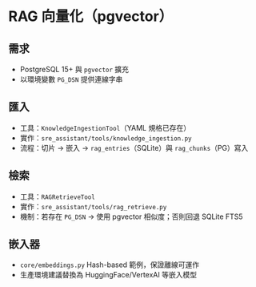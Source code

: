 
# RAG 向量化（pgvector）

## 需求
- PostgreSQL 15+ 與 `pgvector` 擴充
- 以環境變數 `PG_DSN` 提供連線字串

## 匯入
- 工具：`KnowledgeIngestionTool`（YAML 規格已存在）
- 實作：`sre_assistant/tools/knowledge_ingestion.py`
- 流程：切片 → 嵌入 → `rag_entries`（SQLite）與 `rag_chunks`（PG）寫入

## 檢索
- 工具：`RAGRetrieveTool`
- 實作：`sre_assistant/tools/rag_retrieve.py`
- 機制：若存在 `PG_DSN` → 使用 pgvector 相似度；否則回退 SQLite FTS5

## 嵌入器
- `core/embeddings.py` Hash-based 範例，保證離線可運作
- 生產環境建議替換為 HuggingFace/VertexAI 等嵌入模型
